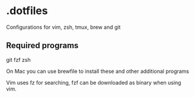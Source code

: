 # .dotfiles
Configurations for vim, zsh, tmux, brew and git

## Required programs

git 
fzf
zsh

On Mac you can use brewfile to install these and other additional 
programs

Vim uses fz for searching, fzf can be downloaded as binary
when using vim.

